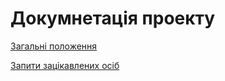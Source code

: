 # Докумнетація проекту

[Загальні положення](https://github.com/MkZb/ODB/blob/master/doc/documents.md)

[Запити зацікавлених осіб](https://github.com/MkZb/ODB/blob/master/doc/requests.md)
